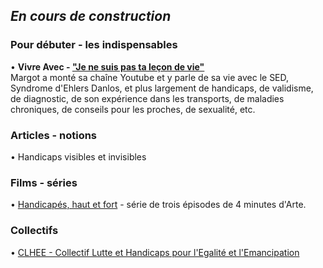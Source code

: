 ## _En cours de construction_ 

### Pour débuter - les indispensables  
• **Vivre Avec - ["Je ne suis pas ta leçon de vie"](https://www.youtube.com/watch?v=RhM4eE_vZpA)**  
Margot a monté sa chaîne Youtube et y parle de sa vie avec le SED, Syndrome d'Ehlers Danlos, et plus largement de handicaps, de validisme, de diagnostic, de son expérience dans les transports, de maladies chroniques, de conseils pour les proches, de sexualité, etc.

### Articles - notions
• Handicaps visibles et invisibles

### Films - séries
• [Handicapés, haut et fort](https://www.arte.tv/fr/videos/081327-062-A/handicapes-haut-et-fort-1-3/) - série de trois épisodes de 4 minutes d'Arte.

### Collectifs
• [CLHEE - Collectif Lutte et Handicaps pour l'Egalité et l'Emancipation](http://clhee.org/)
